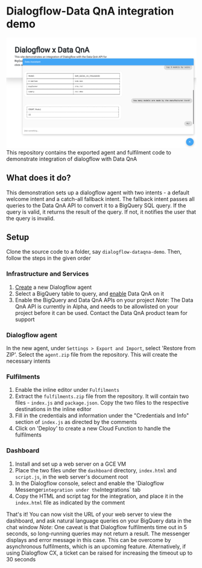 # Dialogflow-Data QnA integration demo
![Screenshot](./images/screenshot.png)
This repository contains the exported agent and fulfilment code to demonstrate integration of dialogflow with Data QnA

## What does it do?
This demonstration sets up a dialogflow agent with two intents - a default welcome intent and a catch-all fallback intent. The fallback intent passes all queries to the Data QnA API to convert it to a BigQuery SQL query. If the query is valid, it returns the result of the query. If not, it notifies the user that the query is invalid.

## Setup
Clone the source code to a folder, say `dialogflow-dataqna-demo`. Then, follow the steps in the given order
### Infrastructure and Services
1. [Create](https://cloud.google.com/dialogflow/es/docs/quick/build-agent#create-an-agent) a new Dialogflow agent
2. Select a BigQuery table to query, and [enable](https://cloud.google.com/blog/products/data-analytics/introducing-data-qna) Data QnA on it
3. Enable the BigQuery and Data QnA APIs on your project
_Note_: The Data QnA API is currently in Alpha, and needs to be allowlisted on your project before it can be used. Contact the Data QnA product team for support

### Dialogflow agent
In the new agent, under `Settings > Export and Import`, select 'Restore from ZIP'. Select the `agent.zip` file from the repository. This will create the necessary intents

### Fulfilments
1. Enable the inline editor under `Fulfilments`
2. Extract the `fulfilments.zip` file from the repository. It will contain two files - `index.js` and `package.json`. Copy the two files to the respective destinations in the inline editor
3. Fill in the credentials and information under the "Credentials and Info" section of `index.js` as directed by the comments
4. Click on 'Deploy' to create a new Cloud Function to handle the fulfilments

### Dashboard
1. Install and set up a web server on a GCE VM
2. Place the two files under the `dashboard` directory, `index.html` and `script.js`, in the web server's document root
3. In the Dialogflow console, select and enable the 'Dialogflow Messenger` integration under the `Integrations` tab
4. Copy the HTML and script tag for the integration, and place it in the `index.html` file as indicated by the comment


That's it! You can now visit the URL of your web server to view the dashboard, and ask natural language queries on your BigQuery data in the chat window
_Note_: One caveat is that Dialogflow fulfilments time out in 5 seconds, so long-running queries may not return a result. The messenger displays and error message in this case. This can be overcome by asynchronous fulfilments, which is an upcoming feature. Alternatively, if using Dialogflow CX, a ticket can be raised for increasing the timeout up to 30 seconds

